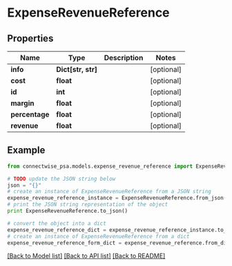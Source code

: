 # ExpenseRevenueReference


## Properties
Name | Type | Description | Notes
------------ | ------------- | ------------- | -------------
**info** | **Dict[str, str]** |  | [optional] 
**cost** | **float** |  | [optional] 
**id** | **int** |  | [optional] 
**margin** | **float** |  | [optional] 
**percentage** | **float** |  | [optional] 
**revenue** | **float** |  | [optional] 

## Example

```python
from connectwise_psa.models.expense_revenue_reference import ExpenseRevenueReference

# TODO update the JSON string below
json = "{}"
# create an instance of ExpenseRevenueReference from a JSON string
expense_revenue_reference_instance = ExpenseRevenueReference.from_json(json)
# print the JSON string representation of the object
print ExpenseRevenueReference.to_json()

# convert the object into a dict
expense_revenue_reference_dict = expense_revenue_reference_instance.to_dict()
# create an instance of ExpenseRevenueReference from a dict
expense_revenue_reference_form_dict = expense_revenue_reference.from_dict(expense_revenue_reference_dict)
```
[[Back to Model list]](../README.md#documentation-for-models) [[Back to API list]](../README.md#documentation-for-api-endpoints) [[Back to README]](../README.md)


